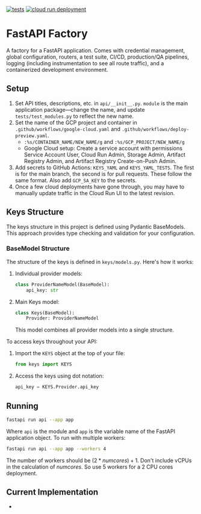 [![tests](https://github.com/ORGANIZATION/REPO/actions/workflows/tests.yaml/badge.svg)](https://github.com/ORGANIZATION/REPO/actions/workflows/tests.yaml)
[![cloud run deployment](https://github.com/ORGANIZATION/REPO/actions/workflows/google-cloud.yaml/badge.svg)](https://github.com/ORGANIZATION/REPO/actions/workflows/google-cloud.yaml)


# FastAPI Factory

A factory for a FastAPI application. Comes with credential management, global configuration, routers, a test suite, CI/CD, production/QA pipelines, logging (including instrumentation to see all route traffic), and a containerized development environment. 

## Setup

1. Set API titles, descriptions, etc. in `api/__init__.py`. `module` is the main application package––change the name, and update `tests/test_modules.py` to reflect the new name.
2. Set the name of the GCP project and container in `.github/workflows/google-cloud.yaml` and `.github/workflows/deploy-preview.yaml`.
   - `:%s/CONTAINER_NAME/NEW_NAME/g` and `:%s/GCP_PROJECT/NEW_NAME/g`
   - Google Cloud setup: Create a service account with permissions Service Account User, Cloud Run Admin, Storage Admin, Artifact Registry Admin, and Artifact Registry Create-on-Push Admin.
3. Add secrets to GitHub Actions: `KEYS_YAML` and `KEYS_YAML_TESTS`. The first is for the main branch, the second is for pull requests. These follow the same format. Also add `GCP_SA_KEY` to the secrets.
4. Once a few cloud deployments have gone through, you may have to manually update traffic in the Cloud Run UI to the latest revision. 

## Keys Structure

The keys structure in this project is defined using Pydantic BaseModels. This approach provides type checking and validation for your configuration.

### BaseModel Structure

The structure of the keys is defined in `keys/models.py`. Here's how it works:

1. Individual provider models:
   ```python
   class ProviderNameModel(BaseModel):
       api_key: str
   ```

2. Main Keys model:
   ```python
   class Keys(BaseModel):
       Provider: ProviderNameModel
   ```
   This model combines all provider models into a single structure.

To access keys throughout your API:

1. Import the `KEYS` object at the top of your file:
   ```python
   from keys import KEYS
   ```

2. Access the keys using dot notation:
   ```python
   api_key = KEYS.Provider.api_key
   ```

## Running

```bash
fastapi run api --app app
```

Where `api` is the module and `app` is the variable name of the FastAPI application object. To run with multiple workers:

```bash
fastapi run api --app app --workers 4
```

The number of workers should be $(2* numcores) + 1$. Don't include vCPUs in the calculation of $numcores$. So use 5 workers for a 2 CPU cores deployment. 

## Current Implementation

- 
